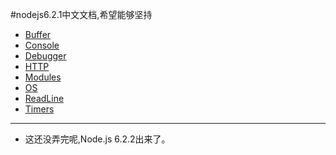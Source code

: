 #nodejs6.2.1中文文档,希望能够坚持

- [Buffer](docs/Buffer.md)
- [Console](docs/Console.md)
- [Debugger](docs/Debugger.md)
- [HTTP](docs/http.md)
- [Modules](docs/Modules.md)
- [OS](docs/OS.md)
- [ReadLine](docs/Readline.md)
- [Timers](docs/Timers.md)


---
- 这还没弄完呢,Node.js 6.2.2出来了。

